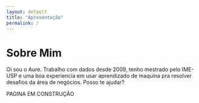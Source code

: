 ```yaml
---
layout: default
title: "Apresentação"
permalink: /
---
```


# Sobre Mim

Oi sou o Aure.
Trabalho com dados desde 2009, tenho mestrado pelo IME-USP e uma boa experiencia em
usar aprendizado de maquina pra resolver desafios da área de negócios.
Posso te ajudar?


PAGINA EM CONSTRUÇÃO
